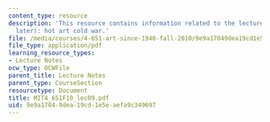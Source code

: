 ```yaml
---
content_type: resource
description: 'This resource contains information related to the lecture - fifties(and
  later): hot art cold war.'
file: /media/courses/4-651-art-since-1940-fall-2010/9e9a17049dea19cd1e5eaefa9c349697_MIT4_651F10_lec09.pdf
file_type: application/pdf
learning_resource_types:
- Lecture Notes
ocw_type: OCWFile
parent_title: Lecture Notes
parent_type: CourseSection
resourcetype: Document
title: MIT4_651F10_lec09.pdf
uid: 9e9a1704-9dea-19cd-1e5e-aefa9c349697
---
```

